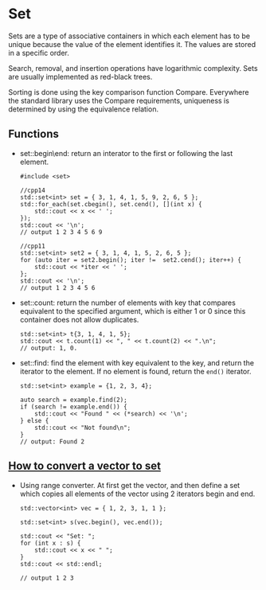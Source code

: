 # Set
Sets are a type of associative containers in which each element has to be unique because the value of the element identifies it. The values are stored in a specific order. 

Search, removal, and insertion operations have logarithmic complexity. Sets are usually implemented as red-black trees.

Sorting is done using the key comparison function Compare. Everywhere the standard library uses the Compare requirements, uniqueness is determined by using the equivalence relation.

## Functions
* set::begin\end: return an interator to the first or following the last element.
  ```
  #include <set>

  //cpp14
  std::set<int> set = { 3, 1, 4, 1, 5, 9, 2, 6, 5 };
  std::for_each(set.cbegin(), set.cend(), [](int x) {
      std::cout << x << ' ';
  });
  std::cout << '\n';
  // output 1 2 3 4 5 6 9

  //cpp11 
  std::set<int> set2 = { 3, 1, 4, 1, 5, 2, 6, 5 };
  for (auto iter = set2.begin(); iter !=  set2.cend(); iter++) {
      std::cout << *iter << ' ';
  };
  std::cout << '\n';
  // output 1 2 3 4 5 6
  ```
* set::count: return the number of elements with key that compares equivalent to the specified argument, which is either 1 or 0 since this container does not allow duplicates.
  ```
  std::set<int> t{3, 1, 4, 1, 5};
  std::cout << t.count(1) << ", " << t.count(2) << ".\n";
  // output: 1, 0.
  ```
* set::find: find the element with key equivalent to the key, and return the iterator to the element. If no element is found, return the `end()`
iterator.
  ```
  std::set<int> example = {1, 2, 3, 4};
 
  auto search = example.find(2);
  if (search != example.end()) {
      std::cout << "Found " << (*search) << '\n';
  } else {
      std::cout << "Not found\n";
  }
  // output: Found 2
  ```

## [How to convert a vector to set](https://www.geeksforgeeks.org/how-to-convert-a-vector-to-set-in-c/)
* Using range converter. At first get the vector, and then define a set which copies all elements of the vector using 2 iterators begin and end.
    ```
    std::vector<int> vec = { 1, 2, 3, 1, 1 };

    std::set<int> s(vec.begin(), vec.end());

    std::cout << "Set: ";
    for (int x : s) {
        std::cout << x << " ";
    }
    std::cout << std::endl;

    // output 1 2 3
    ```
